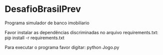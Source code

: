 # DesafioBrasilPrev
Programa simulador de banco imobiliario

Favor instalar as dependências discriminadas no arquivo requirements.txt:
   pip install -r requirements.txt

Para executar o programa favor digitar: 
   python Jogo.py

